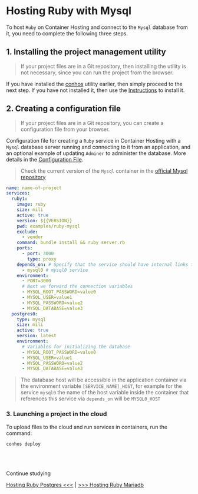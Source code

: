 # Hosting Ruby with Mysql

To host `Ruby` on Container Hosting and connect to the `Mysql` database from it, you need to complete the following three steps.

## 1. Installing the project management utility

> If your project files are in a Git repository, then installing the utility is not necessary, since you can run the project from the browser.

If you have installed the [conhos](https://www.npmjs.com/package/conhos) utility earlier, then simply proceed to the next step. If you have not installed it, then use the [Instructions](./GettingStarted.md) to install it.

## 2. Creating a configuration file

> If your project files are in a Git repository, you can create a configuration file from your browser.

Configuration file for creating a `Ruby` service in Container Hosting with a `Mysql` database server running and connecting to it from an application, and an optional example of updating `Adminer` to administer the database. More details in the [Configuration File](./ConfigFile.md#example_configuration_file).

> Check the current version of the `Mysql` container in the [official Mysql repository](https://hub.docker.com/_/mysql/tags)

```yml
name: name-of-project
services:
  ruby1:
    image: ruby
    size: mili
    active: true
    version: ${{VERSION}}
    pwd: examples/ruby-mysql
    exclude:
      - vendor
    command: bundle install && ruby server.rb
    ports:
      - port: 3000
        type: proxy
    depends_on: # Specify that the service should have internal links to
      - mysql0 # mysql0 service
    environment:
      - PORT=3000
      # Next we forward the connection variables
      - MYSQL_ROOT_PASSWORD=value0
      - MYSQL_USER=value1
      - MYSQL_PASSWORD=value2
      - MYSQL_DATABASE=value3
  postgres0:
    type: mysql
    size: mili
    active: true
    version: latest
    environment:
      # Variables for initializing the database
      - MYSQL_ROOT_PASSWORD=value0
      - MYSQL_USER=value1
      - MYSQL_PASSWORD=value2
      - MYSQL_DATABASE=value3
```

> The database host will be accessible in the application container via the environment variable `[SERVICE_NAME]_HOST`, for example for the service `mysql0` the name of the host variable inside the container that references this service via `depends_on` will be `MYSQL0_HOST`

### 3. Launching a project in the cloud

To upload files to the cloud and run services in containers, run the command:

```sh
conhos deploy
```

<div style="margin-top: 4rem;"></div>

Continue studying

[Hosting Ruby Postgres <<<](./HostingRubyPostgres.md) | [>>> Hosting Ruby Mariadb](./HostingRubyMariadb.md)
